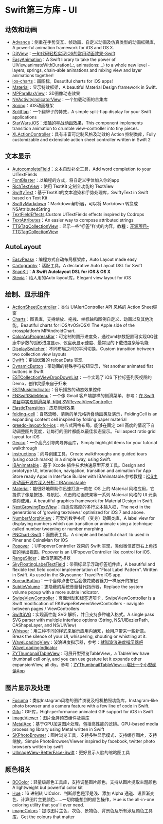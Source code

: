 # Swift第三方库 - UI
## 动效和动画
- [Advance][1]：侧重在手势交互、帧动画、自定义动画及仿真类型的动画框架库，A powerful animation framework for iOS and OS X.
- [D3View][2]：[一句代码轻松实现IOS的常用动画效果-Swift][3]
- [EasyAnimation][4]：A Swift library to take the power of UIView.animateWithDuration(\_:, animations:...) to a whole new level - layers, springs, chain-able animations and mixing view and layer animations together!
- [ios-charts][5]：画图标，Beautiful charts for iOS apps!
- [Material][6]：显示特效框架，A beautiful Material Design framework in Swift. 
- [MPParallaxView][7]：3D图像动态效果
- [NVActivityIndicatorView][8]：一个加载动画的合集库
- [Spring][9]：iOS动画框架
- [Splitflap][10]：一个翻牌子的特效，A simple split-flap display for your Swift applications
- [StarWars.iOS][11]：炫酷的星战动画效果，This component implements transition animation to crumble view-controller into tiny pieces.
- [XLActionController][12]：具有丰富可定制风格及动效的 Action 控制类库，Fully customizable and extensible action sheet controller written in Swift 2

## 文本显示
- [AutocompleteField][13]：文本自动补全工具，Add word completion to your UITextFields
- [FontBlaster][14]：以编程的方式，将自定义字体加入你的app
- [RichTextView][15]：使用 TextKit 定制全功能的 TextView
- [SwiftyText][16]：基于TextKit的文本渲染和手势处理库，SwiftyText in Swift based on Text Kit
- [SwiftyMarkdown][17]：Markdown解析器，可以将 Markdown 转换成 NSAttributedString
- [TextFieldEffects][18]:Custom UITextFields effects inspired by Codrops
- [TextAttributes][19]：An easier way to compose attributed strings
- [TTGTagCollectionView][20]：显示一些“标签”样式的内容，教程：[开源项目-TTGTagCollectionView][21]

## AutoLayout
- [EasyPeasy][22]：编程方式自动布局框架库，Auto Layout made easy
- [Cartography][23]：适配工具，A declarative Auto Layout DSL for Swift
 - [SnapKit][24]：**A Swift Autolayout DSL for iOS & OS X**
- [Stevia][25]：给人用的Auto layout库，Elegant view layout for iOS 

## 绘制、显示组件
- [ActionSheetController][26]：类似 UIAlertController API 风格的 Action Sheet弹窗
- [Charts][27]：图表库，支持缩放、拖拽、坐标轴和图例自定义、动画以及其他功能。Beautiful charts for iOS/tvOS/OSX! The Apple side of the crossplatform MPAndroidChart.
- [ColorArcProgressBar][28]：可定制的圆形进度条，通过xml参数配置可实现QQ健康中步数的弧形进度显示、仪盘表显示速度、最常见的下载进度条等功能
- [DisplaySwitcher][29]：不同布局之间的平滑切换，Custom transition between two collection view layouts
- [Dwifft][30]：更加优雅的 reloadData 实现
- [DynamicButton][31]：带动画的特殊字符按钮显示，Yet another animated flat buttons in Swift 
- [ESTCollectionViewDropDownList][32]：一个实现了 iOS 下拉标签列表视图的 Demo，创作灵感来自于虾米
- [ESTMusicIndicator][33]：音乐播放的动态效果控件
- [ENSwiftSideMenu][34]：一个像 Gmail 客户端那样的侧滑菜单，参考：[在 Swift 项目中实现侧滑菜单-利用 SWRevealViewController][35]
- [ElasticTransition][36]：皮筋侧滑效果
- [folding-cell][37]：自然流畅、清新的单元格折叠动画类及演示，FoldingCell is an expanding content cell inspired by folding paper material
- [greedo-layout-for-ios][38]：响应式网格布局，能够在固定 cell 高度的情况下自动调整图片宽度，让每行的图片都能以最佳状态显示。Full aspect ratio grid layout for iOS
- [Gecco][39]：一个高亮引导向导界面库，Simply highlight items for your tutorial walkthrough
- [Instructions][40]：向导创建工具，Create walkthroughs and guided tours (using coach marks) in a simple way, using Swift.
- [IBAnimatable][41]：基于 Xcode 插件技术快速原型开发工具。Design and prototype UI, interaction, navigation, transition and animation for App Store ready Apps in Interface Builder with IBAnimatable.参考教程：[iOS主流动画开源库深入分析：IBAnimatable][42]
- [Material][43]：能很好地帮助你迅速打造一款在 iOS 上的 Material 风格应用，它提供了像是按钮、导航栏、点击的动画效果等一系列 Material 风格的 UI 元素供你使用。A beautiful graphics framework for Material Design in Swift. 
- [NextGrowingTextView][44]：自适应高度的多行文本输入框，The next in the generations of 'growing textviews' optimized for iOS 7 and above.
- [NumberMorphView][45]：可爱的数字补间（变身）动画类库，A label view for displaying numbers which can transition or animate using a technique called number tweening or number morphing
- [PNChart-Swift][46]：画图表工具，A simple and beautiful chart lib used in Piner and CoinsMan for iOS
- [Popover][47] ：UIPopoverController 效果的 Swift 实现，类似微信首页右上角按钮的弹出视图。Popover is an UIPopoverController like control for iOS.
- [RangeSlider][48]：数值范围选择器
- [SkyFloatingLabelTextField][49]：带图标显示浮动标签组件库，A beautiful and flexible text field control implementation of "Float Label Pattern". Written in Swift. As used in the Skyscanner TravelPro iOS app.
- [SpreadButton][50]：一个当你点击它后会像花或者镰刀一样展开的按钮
- [SubtleVolume][51]：更隐蔽的系统音量替代指示器，Replace the system volume popup with a more subtle indicator.
- [SwipeViewController][52]：页面滑动和标签选项卡，SwipeViewController is a Swift modification of RKSwipeBetweenViewControllers - navigate between pages / ViewControllers
- [SwiftSVG][53]：实现高性能 SVG 解析，并且支持多种输入格式。A single pass SVG parser with multiple interface options (String, NS/UIBezierPath, CAShapeLayer, and NS/UIView)
- [Whisper][54]：用三种不同的样式来展示应用内通知，给用户带来一些新意。Break the silence of your UI, whispering, shouting or whistling at it. 
- [WaveLoadingView][55]：波浪进度指示器，参考：[就叫波浪进度指示器吧WaveLoadingIndicator][56]
- [ZYThumbnailTableView][57]：可展开型预览TableView，a TableView have thumbnail cell only, and you can use gesture let it expands other expansionView, all diy。参考：[ZYThumbnailTableView---堪比一个小型阅读App][58]

## 图片显示及处理
- [Fusuma][59]：类似Instagram风格的图片浏览及相机拍照功能库，Instagram-like photo browser and a camera feature with a few line of code in Swift.
- [Gifu][60]：GIF库，High-performance animated GIF support for iOS in Swift
- [ImageViewer][61]：图片全屏预览组件及类库
- [MetalAcc][62]：基于GPU加速图片处理，包括高性能的滤镜。GPU-based media processing library using Metal written in Swift
- [SKPhotoBrowser][63]：图片浏览工具，支持多种显示模式，支持缓存图片，支持缩放。Simple PhotoBrowser/Viewer inspired by facebook, twitter photo browsers written by swift
- [UIImageView-BetterFace-Swift][64]：更好显示人脸的缩略图工具

## 颜色相关
- [BCColor][65]：轻量级颜色工具库，支持调整图片颜色，支持从图片提取主题颜色A lightweight but powerful color kit
- [Hue][66]：16 进制转 UIColor、判断颜色是深是浅、添加 Alpha 通道、设置渐变色、计算图片主要颜色……一切你能想到的颜色操作，Hue is the all-in-one coloring utility that you'll ever need. 
- [imageColors][67]：提取图片主色、次色、景物色、背景色及所有涉及颜色工具库，Get the colours that matter

[1]:	https://github.com/storehouse/Advance "Advance"
[2]:	https://github.com/mozhenhau/D3View "D3View"
[3]:	http://mozhenhau.com/2015/06/08/D3View/ "一句代码轻松实现IOS的常用动画效果-Swift"
[4]:	https://github.com/icanzilb/EasyAnimation "EasyAnimation"
[5]:	https://github.com/danielgindi/ios-charts "ios-charts"
[6]:	https://github.com/CosmicMind/Material "Material"
[7]:	https://github.com/DroidsOnRoids/MPParallaxView "MPParallaxView"
[8]:	https://github.com/ninjaprox/NVActivityIndicatorView
[9]:	https://github.com/MengTo/Spring "Spring"
[10]:	https://github.com/yannickl/Splitflap "Splitflap"
[11]:	https://github.com/Yalantis/StarWars.iOS "StarWars.iOS"
[12]:	https://github.com/xmartlabs/XLActionController "XLActionController"
[13]:	https://github.com/filipstefansson/AutocompleteField "AutocompleteField"
[14]:	https://github.com/ArtSabintsev/FontBlaster "FontBlaster"
[15]:	https://github.com/kevinzhow/RichTextView "RichTextView"
[16]:	https://github.com/kejinlu/SwiftyText "SwiftyText"
[17]:	https://github.com/SimonFairbairn/SwiftyMarkdown
[18]:	https://github.com/raulriera/TextFieldEffects "TextFieldEffects"
[19]:	https://github.com/delba/TextAttributes "TextAttributes"
[20]:	https://github.com/zekunyan/TTGTagCollectionView "TTGTagCollectionView"
[21]:	http://tutuge.me/2015/12/31/TTGTagCollectionView/ "开源项目-TTGTagCollectionView"
[22]:	https://github.com/nakiostudio/EasyPeasy "EasyPeasy"
[23]:	https://github.com/robb/Cartography "Cartography"
[24]:	https://github.com/SnapKit/SnapKit "SnapKit"
[25]:	https://github.com/s4cha/Stevia "Stevia"
[26]:	https://github.com/cuzv/ActionSheetController "ActionSheetController"
[27]:	https://github.com/danielgindi/Charts
[28]:	https://github.com/Shinelw/ColorArcProgressBar "ColorArcProgressBar"
[29]:	https://github.com/Yalantis/DisplaySwitcher "DisplaySwitcher"
[30]:	https://github.com/jflinter/Dwifft "Dwifft"
[31]:	https://github.com/yannickl/DynamicButton "DynamicButton"
[32]:	https://github.com/Aufree/ESTCollectionViewDropDownList "ESTCollectionViewDropDownList"
[33]:	https://github.com/Aufree/ESTMusicIndicator "ESTMusicIndicator"
[34]:	https://github.com/evnaz/ENSwiftSideMenu "ENSwiftSideMenu"
[35]:	https://blog.coding.net/blog/Creating-a-Sidebar-Menu-Using-SWRevealViewController-in-Swift "在 Swift 项目中实现侧滑菜单-利用 SWRevealViewController"
[36]:	https://github.com/lkzhao/ElasticTransition "ElasticTransition"
[37]:	https://github.com/Ramotion/folding-cell "folding-cell"
[38]:	https://github.com/500px/greedo-layout-for-ios "greedo-layout-for-ios"
[39]:	https://github.com/yukiasai/Gecco "Gecco"
[40]:	https://github.com/ephread/Instructions "Instructions"
[41]:	https://github.com/JakeLin/IBAnimatable "IBAnimatable"
[42]:	http://www.jianshu.com/p/5faf36e1f700 "iOS主流动画开源库深入分析<一>：IBAnimatable"
[43]:	https://github.com/CosmicMind/Material "Material"
[44]:	https://github.com/muukii/NextGrowingTextView "NextGrowingTextView"
[45]:	https://github.com/me-abhinav/NumberMorphView "NumberMorphView"
[46]:	https://github.com/kevinzhow/PNChart-Swift "PNChart-Swift"
[47]:	https://github.com/cuzv/Popover "Popover：UIPopoverController 效果的 Swift 实现，类似微信首页右上角按钮的弹出视图"
[48]:	https://github.com/Zengzhihui/RangeSlider "RangeSlider"
[49]:	https://github.com/Skyscanner/SkyFloatingLabelTextField "SkyFloatingLabelTextField"
[50]:	https://github.com/liuzhiyi1992/SpreadButton "SpreadButton"
[51]:	https://github.com/andreamazz/SubtleVolume "SubtleVolume"
[52]:	https://github.com/fortmarek/SwipeViewController "SwipeViewController"
[53]:	https://github.com/mchoe/SwiftSVG "SwiftSVG"
[54]:	https://github.com/hyperoslo/Whisper "Whisper"
[55]:	https://github.com/liuzhiyi1992/WaveLoadingView "WaveLoadingView"
[56]:	http://zyden.vicp.cc/waveloadingindicator/ "就叫波浪进度指示器吧WaveLoadingIndicator"
[57]:	https://github.com/liuzhiyi1992/ZYThumbnailTableView "ZYThumbnailTableView"
[58]:	http://zyden.vicp.cc/zythumbnailtableview/
[59]:	https://github.com/ytakzk/Fusuma "Fusuma"
[60]:	https://github.com/kaishin/Gifu
[61]:	https://github.com/MailOnline/ImageViewer "ImageViewer"
[62]:	https://github.com/wangjwchn/MetalAcc "MetalAcc"
[63]:	https://github.com/suzuki-0000/SKPhotoBrowser
[64]:	https://github.com/croath/UIImageView-BetterFace-Swift "UIImageView-BetterFace-Swift"
[65]:	https://github.com/boycechang/BCColor "BCColor"
[66]:	https://github.com/hyperoslo/Hue "Hue"
[67]:	https://github.com/robipresotto/imageColors "imageColors"
